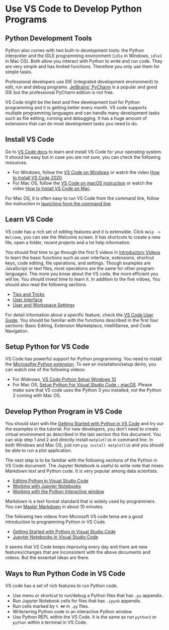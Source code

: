 # Use VS Code to Develop Python Programs

## Python Development Tools

Python also comes with two built-in development tools: the Python interpreter and the IDLE programming environment (`idle` in Windows, `idle3` in Mac OS). Both allow you interact with Python to write and run code. They are very simple and has limited functions. Therefore you only use them for simple tasks.

Professional developers use IDE (integrated development environment) to edit, run and debug programs. [JetBrains' PyCharm](https://www.jetbrains.com/pycharm/) is a popular and good IDE but the professional PyCharm edition is not free.

VS Code might be the best and free development tool for Python programming and it is getting better every month. VS code supports multiple programming languages and can handle many development tasks such as file editing, running and debugging. It has a huge amount of extensions that can do most development tasks you need to do.

## Install VS Code

Go to [VS Code docs](https://code.visualstudio.com/docs) to learn and install VS Code for your operating system. It should be easy but in case you are not sure, you can check the following resources.

- For Windows, follow the [VS Code on Windows](https://code.visualstudio.com/docs/setup/windows) or watch the video [How to Install VS Code 2020](https://youtu.be/7yLXtkSsRKE).
- For Mac OS, follow the [VS Code on macOS instruction](https://code.visualstudio.com/docs/setup/mac) or watch the video [How to Install VS Code on Mac](https://youtu.be/IATbkNl8qng).

For Mac OS, it is often easy to run VS Code from the command line, follow the instruction in [launching form the command line](https://code.visualstudio.com/docs/setup/mac#_launching-from-the-command-line).

## Learn VS Code

VS code has a rich set of editing features and it is extensible. Click `Help -> Welcome`, you can see the Welcome screen. It has shortcuts to create a new file, open a folder, recent projects and a lot help information.

You should find time to go through the first 5 videos in [Introductory Videos](https://code.visualstudio.com/docs/getstarted/introvideos) to learn the basic functions such as user interface, extensions, shortcut keys, code editing, file operations, and settings. Though examples are JavaScript or text files, most operations are the same for other program languages. The more you know about the VS code, the more efficient you will be. You should invest time to learn it. In addition to the five vidoes, You should also read the following sections

- [Tips and Tricks](https://code.visualstudio.com/docs/getstarted/tips-and-tricks)
- [User Interface](https://code.visualstudio.com/docs/getstarted/userinterface)
- [User and Workspace Settings](https://code.visualstudio.com/docs/getstarted/settings)

For detail information about a specific feature, check the [VS Code User Guide](https://code.visualstudio.com/docs/editor/codebasics). You should be familiar with the functions described in the first four sections: Basic Editing, Extension Marketplace, IntelliSense, and Code Navigation.

## Setup Python for VS Code

VS Code has powerful support for Python programming. You need to install the [Microsoftw Python extension](https://marketplace.visualstudio.com/items?itemName=ms-python.python).
To see an installation/setup demo, you can watch one of the following videos:

- For Widnows, [VS Code Python Setup Windows 10](https://youtu.be/Jd4trL90HSw)
- For Mac OS, [Setup Python For Visual Studio Code - macOS](https://youtu.be/veJvQ88ULOM). Please make sure that VS code uses the Python 3 you installed, not the Python 2 coming with Mac OS.

## Develop Python Program in VS Code

You should start with the [Getting Started with Python in VS Code](https://code.visualstudio.com/docs/python/python-tutorial) and try our the examples in the tutorial. For new developers, you don't need to create virtual environment as described in the last section this this document. You can skip step 1 and 2 and directly install `matplotlib` in command line. In both Windows and Mac OS, just run `pip install matplotlib` and you should be able to run a plot application.

The next step is to be familiar with the following sections of the Python in VS Code document. The Jupyter Notebook is useful to write note that mixes Markdown text and Python code. It is very popular among data scientists.

- [Editing Python in Visual Studio Code](https://code.visualstudio.com/docs/python/editing)
- [Working with Jupyter Notebooks](https://code.visualstudio.com/docs/python/jupyter-support)
- [Working with the Python Interactive window](https://code.visualstudio.com/docs/python/jupyter-support-py)

Markdown is a text format standard that is widely used by programmers. You can [Master Markdown](https://guides.github.com/features/mastering-markdown/) in about 10 minutes.

The following two videos from Microsoft VS code tema are a good introduction to programming Python in VS Code.

- [Getting Started with Python in Visual Studio Code](https://channel9.msdn.com/Shows/Visual-Studio-Toolbox/Getting-Started-with-Python-in-Visual-Studio-Code)
- [Jupyter Notebooks in Visual Studio Code](https://channel9.msdn.com/Shows/Visual-Studio-Toolbox/Jupyter-Notebooks-in-Visual-Studio-Code)

It seems that VS Code keeps improving every day and there are new features/changes that are inconsistent with the above documents and videos. But the essentail ideas are there.

## Ways to Run Python Code in VS Code

VS code has a set of rich features to run Python code.

- Use menu or shortcut to run/debug a Python files that has `.py` appendix.
- Run Jupyter Notebook cells for files that has `.ipynb` appendix.
- Run cells marked by `% ##` in `.py` files.
- Write/wring Python code in an interactive Python window
- Use Python REPL within the VS Code. It is the same as run `python3` or `python` within a terminal in VS Code.
